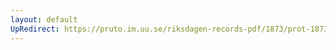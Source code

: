 ```yaml
---
layout: default
UpRedirect: https://pruto.im.uu.se/riksdagen-records-pdf/1873/prot-1873--fk--519/prot-1873--fk--519_008.pdf
---
```

